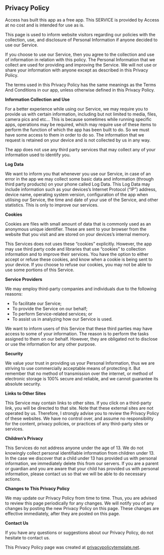 <html>
<body>
<h2>Privacy Policy</h2>
<p>Access has built this app as a free app. This SERVICE is provided by Access at no cost and is intended
    for use as is.</p>
<p>This page is used to inform website visitors regarding our policies with the collection, use, and
    disclosure of Personal Information if anyone decided to use our Service.</p>
<p>If you choose to use our Service, then you agree to the collection and use of information in
    relation with this policy. The Personal Information that we collect are used for providing and
    improving the Service. We will not use or share your information with anyone except as described
    in this Privacy Policy.</p>
<p>The terms used in this Privacy Policy has the same meanings as the Terms And Conditions in our app, unless otherwise defined in this Privacy Policy.</p>
  
<p><strong>Information Collection and Use</strong></p>
<p>For a better experience while using our Service, we may require you to provide us with certain information, including but not limited to media, files, camera pics and etc... This is because sometimes while running specific apps, operations may be required, which may require use of these items to perform the function of which the app has been built to do. So we must have some access to them in order to do so.
	The information that we request is retained on your device and is not collected by us in any way.</p>
<p>The app does not use any third party services that may collect any of your information used to identify you.

<p><strong>Log Data</strong></p>
<p>We want to inform you that whenever you use our Service, in case of an error in the app we may collect some 
    basic data and information (through third party products) on your phone called Log Data. This Log Data
    may include information such as your devices’s Internet Protocol (“IP”) address, device name,
    operating system version, configuration of the app when utilising our Service, the time and date
    of your use of the Service, and other statistics. This is only to improve our services.</p>
          
<p><strong>Cookies</strong></p>
<p>Cookies are files with small amount of data that is commonly used as an anonymous unique identifier.
    These are sent to your browser from the website that you visit and are stored on your devices’s
    internal memory.</p>
<p>This Services does not uses these “cookies” explicitly. However, the app may use third party code
    and libraries that use “cookies” to collection information and to improve their services. You
    have the option to either accept or refuse these cookies, and know when a cookie is being sent
    to your device. If you choose to refuse our cookies, you may not be able to use some portions of
    this Service.</p>

<p><strong>Service Providers</strong></p> <!-- This part need seem like it's not needed, but if you use any Google services, or any other third party libraries, chances are, you need this. -->
<p>We may employ third-party companies and individuals due to the following reasons:</p>
<ul>
    <li>To facilitate our Service;</li>
    <li>To provide the Service on our behalf;</li>
    <li>To perform Service-related services; or</li>
    <li>To assist us in analyzing how our Service is used.</li>
</ul>
<p>We want to inform users of this Service that these third parties may have access to some of your information. The reason is to perform the tasks assigned to them on our behalf. However, they
    are obligated not to disclose or use the information for any other purpose.</p>

<p><strong>Security</strong></p>
<p>We value your trust in providing us your Personal Information, thus we are striving to use
    commercially acceptable means of protecting it. But remember that no method of transmission over
    the internet, or method of electronic storage is 100% secure and reliable, and we cannot
    guarantee its absolute security.</p>

<p><strong>Links to Other Sites</strong></p>
<p>This Service may contain links to other sites. If you click on a third-party link, you will be
    directed to that site. Note that these external sites are not operated by us. Therefore, I
    strongly advise you to review the Privacy Policy of these websites. We have no control over, and
    assume no responsibility for the content, privacy policies, or practices of any third-party
    sites or services.</p>

<p><strong>Children’s Privacy</strong></p>
<p>This Services do not address anyone under the age of 13. We do not knowingly collect personal
    identifiable information from children under 13. In the case we discover that a child under 13
    has provided us with personal information, we immediately delete this from our servers. If you
    are a parent or guardian and you are aware that your child has provided us with personal
    information, please contact us so that we will be able to do necessary actions.</p>

<p><strong>Changes to This Privacy Policy</strong></p>
<p>We may update our Privacy Policy from time to time. Thus, you are advised to review this page
    periodically for any changes. We will notify you of any changes by posting the new Privacy Policy
    on this page. These changes are effective immediately, after they are posted on this page.</p>

<p><strong>Contact Us</strong></p>
<p>If you have any questions or suggestions about our Privacy Policy, do not hesitate to contact
    us.</p>
<p>This Privacy Policy page was created at <a href="https://privacypolicytemplate.net"
                                              target="_blank">privacypolicytemplate.net</a>.</p>
					      



<!--
  Movies Anytime 
   **https://web.fmovies.to/##
   


  End Movies
 -->




 

<!-- Place tv app index here  

        
	112233
	#ABC#
        $http://185.246.209.220:80/freeform_hd/playlist.m3u8$
	
	#MSNBC#
        $http://185.246.209.220:80/msnbc_hd/playlist.m3u8$
       
	#CBSN#
        $http://cbsnewshd-lh.akamaihd.net/i/CBSNHD_7@199302/master.m3u8$
	
	#HBO2#
	$http://161.0.157.6/PLTV/88888888/224/3221227026/03.m3u8$
	
	#Cartoon Network#
	$http://161.0.157.9/PLTV/88888888/224/3221226843/index.m3u8$
	
	#QVC#
	$http://qvclvp2.mmdlive.lldns.net/qvclvp2/9aa645c89c5447a8937537011e8f8d0d/manifest.m3u8$
	
	#MeTV#
	$http://161.0.157.9/PLTV/88888888/224/3221226727/index.m3u8$
	
	#NASA TV#
	$http://iphone-streaming.ustream.tv/uhls/6540154/streams/live/iphone/playlist.m3u8$
	
	#Classic Tv#
	$http://stmv2.euroti.com.br:1935/classique/classique/live.m3u8$
	
	#Kids Tv#
	$http://stitcher.pluto.tv/stitch/hls/channel/51c75f7bb6f26ba1cd00002f/master.m3u8?deviceType=%2C%2C&deviceMake=&deviceModel=&sid=c8b023af-ff3b-4fb6-87f0-4af929510c3d&deviceId=29556502-e2a5-45de-8deb-3b3dfa36b936_e62c9abb601b4ed5&deviceVersion=7.1.1_25&appVersion=3.5.1&deviceDNT=0&userId=&advertisingId=6e7a218c-1bf7-46bf-b486-0902a3cd5a1c&deviceLat=&deviceLon=-&app_name=&appName=&appStoreUrl=&profileLimit=high$
	
         #OWN#
	$http://185.246.209.220:80/own_hd/playlist.m3u8$
	
	#MTV#
	$http://unilivemtveu-lh.akamaihd.net/i/mtvno_1@346424/master.m3u8$
	
	#Country Network#
	$http://dcunilive2-lh.akamaihd.net/i/dclive_1@390829/master.m3u8$
	
	#DW Information Channel#
	$http://dwstream4-lh.akamaihd.net/i/dwstream4_live@131329/master.m3u8?play-only=primary$
	
	#Bloomberg#
	$https://liveproduseast.global.ssl.fastly.net/btv/desktop/us_live.m3u8$
	
	#Sony Movie Network#
	$http://yipcontent-lh.akamaihd.net/i/sonymoviechannel_1@569927/index_1080_av-p.m3u8?sd=10&rebase=on$
	
	#ESPN2#
	$http://161.0.157.8/PLTV/88888888/224/3221226881/index.m3u8$
	
	#Horror Tv#
	$http://170.178.189.66:1935/live/Stream1/playlist.m3u8$
	
	#HLN Network#
        $http://185.246.209.220:80/hln_hd/playlist.m3u8$
	
	#WWE Network#
        $http://185.246.209.218:80/live/philbrousseau@hotmail.com/c6u4UIw55z/26380.m3u8$
	
	#ESPN#
	$http://espn.tmedia.me/cache/espn1.m3u8$
	
	#Investigation Discovery#
        $http://185.246.209.220:80/id_hd/playlist.m3u8$
	
	#BET#
        $http://185.246.209.220:80/bet_hd/playlist.m3u8$
	
	#Travel Channel#
	$http://185.246.209.220:80/travelchannel_hd/playlist.m3u8$
	
	#TLC#
        $http://185.246.209.220:80/tlc_hd/playlist.m3u8$
	
	#Animal Planet#
        $http://185.246.209.220:80/animalplanet_hd/playlist.m3u8$
	
	#TNT Network#
	$http://185.246.209.220:80/tnt_hd/playlist.m3u8$
	
	#Adulswim#
	$http://adultswimhls-i.akamaihd.net/hls/live/238460/adultswim/main/1/master.m3u8$
	
	#God Tv#
        $http://161.0.157.9/PLTV/88888888/224/3221226847/index3u8$
	
	#Bravo#
	$http://161.0.157.7/PLTV/88888888/224/3221226804/03.m3u8$
	
	#WGN#
	$http://wgntribune-lh.akamaihd.net/i/WGNPrimary_1@304622/index_750_av-b.m3u8$
	
	#Beach Tv#
	$http://media4.tripsmarter.com:1935/LiveTV/DTVHD/playlist.m3u8$
	
	#Weather Channel#
	$http://weather-lh.akamaihd.net/i/twc_1@92006/master.m3u8$
	
	#Toonami#
	$http://amd.cdn.turner.com/adultswim/big/streams/playlists/toonami.m3u8?attributes=off$
	
	#Daystar#
	$http://bcliveuniv-lh.akamaihd.net/i/iptv1_1@194050/master.m3u8$
	
	#Hit Tv (English)#
	$http://kissfm-cires21-video.secure.footprint.net/hittv/bitrate_3.m3u8$
	
	#Fox News#
	$http://185.246.209.220:80/foxnews_hd/playlist.m3u8$
	
	#Fox Network#
	$http://185.246.209.220:80/fox_hd/playlist.m3u8$
	
	#Country Music Channel (CMC)#
	$http://dcunilive2-lh.akamaihd.net/i/dclive_1@390829/master.m3u8$
	
	#Atlanta Channel#
	$http://media4.tripsmarter.com:1935/LiveTV/ACVBHD/chucklist.m3u8$
	
	#Beach Tv (Pawleys Island)#
	$http://media4.tripsmarter.com:1935/LiveTV/MTVHD/playlist.m3u8$
	
	#Beach Tv (Panama City)#
	$http://media4.tripsmarter.com:1935/LiveTV/BTVHD/chucklist.m3u8$
	
	#Beach Tv (30A)#
	$http://media4.tripsmarter.com:1935/LiveTV/DTVHD/playlist.m3u8$
	
	#Daytona Beach#
	$http://oflash.dfw.swagit.com/live/daytonabeachfl/smil:std-4x3-1-a/chucklist.m3u8$
	
	#Bowie Tv#
	$http://granicusliveus3-a.akamaihd.net/cityofbowie/G0466_001/playlist.m3u8$
	
	#Buffalo Tv#
	$http://na-all15.secdn.net/pegstream3-live/play/c3e1e4c4-7f11-4a54-8b8f-c590a95b4ade/playlist.m3u8$
	
	#Kool Tv#
	$http://173.199.158.79:1935/roku/myStream/playlist.m3u8$
	
	#TV Land#
        $http://185.246.209.220:80/tvland_hd/playlist.m3u8$

	#Black Cinema#
	$http://stitcher.pluto.tv/stitch/hls/channel/561c5b0dada51f8004c4d855/master.m3u8?deviceType=web&deviceMake=Chrome&deviceModel=Chrome&sid=6e360db0-724b-11e8-be77-bf4d1417b012&deviceId=889540f0-712d-11e8-b9ec-8ba319deeadf&deviceVersion=37.0.2049.0&appVersion=2.0.0&deviceDNT=0&userId=&advertisingId=&deviceLat=38.5783&deviceLon=-90.6666&app_name=&appName=&appStoreUrl=&serverSideAds=true$
	
	
	
	
Spanish Channels

#Real Madrid TV#
$http://rmtvlive-lh.akamaihd.net/i/rmtv_1@154306/index_1000_av-b.m3u8?sd=10&rebase=on$

#Wow Tv (Peliculas Nuevas)#
$http://cdn.elsalvadordigital.com:1935/wowtv/wowtv/playlist.m3u8$


Radio Channels

#Adult Alternative#
$http://edge.music-choice-ac-chaina1.top.comcast.net/AudioChannels/Ch-022/chunklist.m3u8$										
				

					#Alternative R&B#
$http://edge.music-choice-ac-chaina1.top.comcast.net/AudioChannels/Ch-163/chunklist.m3u8$
					
#Alternative#
$http://edge.music-choice-ac-chaina1.top.comcast.net/AudioChannels/Ch-014/chunklist.m3u8$
					
#Brits + Hits#
$http://edge.music-choice-ac-chaina1.top.comcast.net/AudioChannels/Ch-154/chunklist.m3u8$
					
#Dance/EDM#
$http://edge.music-choice-ac-chaina1.top.comcast.net/AudioChannels/Ch-013/chunklist.m3u8$
					
#Hip-Hop and R&B#
$http://edge.music-choice-ac-chaina1.top.comcast.net/AudioChannels/Ch-005/chunklist.m3u8$

					
#Hit List#
$http://edge.music-choice-ac-chaina1.top.comcast.net/AudioChannels/Ch-002/chunklist.m3u8$
				
#Indie#
$http://edge.music-choice-ac-chaina1.top.comcast.net/AudioChannels/Ch-117/chunklist.m3u8$
					
#Love Songs#
$http://edge.music-choice-ac-chaina1.top.comcast.net/AudioChannels/Ch-049/chunklist.m3u8$
					
#Metal#
$http://edge.music-choice-ac-chaina1.top.comcast.net/AudioChannels/Ch-015/chunklist.m3u8$
					
#Music Choice Max#
$http://edge.music-choice-ac-chaina1.top.comcast.net/AudioChannels/Ch-050/chunklist.m3u8$
					
#Pop & Country#
$http://edge.music-choice-ac-chaina1.top.comcast.net/AudioChannels/Ch-047/chunklist.m3u8$
					
#Pop Hits#
$http://edge.music-choice-ac-chaina1.top.comcast.net/AudioChannels/Ch-029/chunklist.m3u8$
					
#R&B Soul#
$http://edge.music-choice-ac-chaina1.top.comcast.net/AudioChannels/Ch-010/chunklist.m3u8$
					
#Rap#
$http://edge.music-choice-ac-chaina1.top.comcast.net/AudioChannels/Ch-011/chunklist.m3u8$
					
#Rap 2K#
$http://edge.music-choice-ac-chaina1.top.comcast.net/AudioChannels/Ch-165/chunklist.m3u8$
					
#Reggae#
$http://edge.music-choice-ac-chaina1.top.comcast.net/AudioChannels/Ch-024/chunklist.m3u8$
					
#Rock#
$http://edge.music-choice-ac-chaina1.top.comcast.net/AudioChannels/Ch-044/chunklist.m3u8$
					
#Soft Rock#
$http://edge.music-choice-ac-chaina1.top.comcast.net/AudioChannels/Ch-001/chunklist.m3u8$
					
#Teen Beats#
$http://edge.music-choice-ac-chaina1.top.comcast.net/AudioChannels/Ch-051/chunklist.m3u8$
					
#Today's Country#
$http://edge.music-choice-ac-chaina1.top.comcast.net/AudioChannels/Ch-003/chunklist.m3u8$
					
#Underground Hip-Hop#
$http://edge.music-choice-ac-chaina1.top.comcast.net/AudioChannels/Ch-149/chunklist.m3u8$
					
#70s#
$http://edge.music-choice-ac-chaina1.top.comcast.net/AudioChannels/Ch-036/chunklist.m3u8$
					
#80s#
$http://edge.music-choice-ac-chaina1.top.comcast.net/AudioChannels/Ch-038/chunklist.m3u8$
					
#90s#
$http://edge.music-choice-ac-chaina1.top.comcast.net/AudioChannels/Ch-039/chunklist.m3u8$
					
#Classic Alternative#
$http://edge.music-choice-ac-chaina1.top.comcast.net/AudioChannels/Ch-146/chunklist.m3u8$

					
#Classic Country#
$http://edge.music-choice-ac-chaina1.top.comcast.net/AudioChannels/Ch-027/chunklist.m3u8$
					
#Classic Dance#
$http://edge.music-choice-ac-chaina1.top.comcast.net/AudioChannels/Ch-162/chunklist.m3u8$
					
#Classic Metal#
$http://edge.music-choice-ac-chaina1.top.comcast.net/AudioChannels/Ch-153/chunklist.m3u8$
					
#Classic Rock#
$http://edge.music-choice-ac-chaina1.top.comcast.net/AudioChannels/Ch-006/chunklist.m3u8$
					
#Country Hits#
$http://edge.music-choice-ac-chaina1.top.comcast.net/AudioChannels/Ch-040/chunklist.m3u8$
					
#Emo X Screamo#
$http://edge.music-choice-ac-chaina1.top.comcast.net/AudioChannels/Ch-164/chunklist.m3u8$
					
#Funk#
$http://edge.music-choice-ac-chaina1.top.comcast.net/AudioChannels/Ch-161/chunklist.m3u8$
					
#Hip-Hop Classics#
$http://edge.music-choice-ac-chaina1.top.comcast.net/AudioChannels/Ch-019/chunklist.m3u8$
					
#New Wave#
$http://edge.music-choice-ac-chaina1.top.comcast.net/AudioChannels/Ch-166/chunklist.m3u8$
					
#Punk#
$http://edge.music-choice-ac-chaina1.top.comcast.net/AudioChannels/Ch-152/chunklist.m3u8$
					
#R&B Classics#
$http://edge.music-choice-ac-chaina1.top.comcast.net/AudioChannels/Ch-043/chunklist.m3u8$
					
#Rock Hits#
$http://edge.music-choice-ac-chaina1.top.comcast.net/AudioChannels/Ch-035/chunklist.m3u8$
					
#Solid Gold Oldies#
$http://edge.music-choice-ac-chaina1.top.comcast.net/AudioChannels/Ch-004/chunklist.m3u8$
					
#Throwback Jamz#
$http://edge.music-choice-ac-chaina1.top.comcast.net/AudioChannels/Ch-042/chunklist.m3u8$
					
#Y2K#
$http://edge.music-choice-ac-chaina1.top.comcast.net/AudioChannels/Ch-048/chunklist.m3u8$

					
#Latin Jazz#
$http://edge.music-choice-ac-chaina1.top.comcast.net/AudioChannels/Ch-157/chunklist.m3u8$
				
#Mexicana#
$http://edge.music-choice-ac-chaina1.top.comcast.net/AudioChannels/Ch-026/chunklist.m3u8$
					
#Musica Urbana#
$http://edge.music-choice-ac-chaina1.top.comcast.net/AudioChannels/Ch-034/chunklist.m3u8$
					
#Pop Latino#
$http://edge.music-choice-ac-chaina1.top.comcast.net/AudioChannels/Ch-041/chunklist.m3u8$
				
#Rock Latino#
$http://edge.music-choice-ac-chaina1.top.comcast.net/AudioChannels/Ch-155/chunklist.m3u8$

					
#Romances#
$http://edge.music-choice-ac-chaina1.top.comcast.net/AudioChannels/Ch-031/chunklist.m3u8$
					
#Teen Ritmos#
$http://edge.music-choice-ac-chaina1.top.comcast.net/AudioChannels/Ch-159/chunklist.m3u8$

					
#Tropicales#
$http://edge.music-choice-ac-chaina1.top.comcast.net/AudioChannels/Ch-025/chunklist.m3u8$
					
#All Xmas#
$http://edge.music-choice-ac-chaina1.top.comcast.net/AudioChannels/Ch-158/chunklist.m3u8$
					
#Americana#
$http://edge.music-choice-ac-chaina1.top.comcast.net/AudioChannels/Ch-147/chunklist.m3u8$

					
#Bluegrass#
$http://edge.music-choice-ac-chaina1.top.comcast.net/AudioChannels/Ch-148/chunklist.m3u8$
					
#Blues#
$http://edge.music-choice-ac-chaina1.top.comcast.net/AudioChannels/Ch-046/chunklist.m3u8$
					
#Classical Masterpieces#
$http://edge.music-choice-ac-chaina1.top.comcast.net/AudioChannels/Ch-017/chunklist.m3u8$

					
#Contemporary Christian#
$http://edge.music-choice-ac-chaina1.top.comcast.net/AudioChannels/Ch-016/chunklist.m3u8$
					
#Easy Listening#
$http://edge.music-choice-ac-chaina1.top.comcast.net/AudioChannels/Ch-009/chunklist.m3u8$
					
#Folk#
$http://edge.music-choice-ac-chaina1.top.comcast.net/AudioChannels/Ch-156/chunklist.m3u8$

					
#Gospel#
$http://edge.music-choice-ac-chaina1.top.comcast.net/AudioChannels/Ch-023/chunklist.m3u8$
					
#Jazz#
$http://edge.music-choice-ac-chaina1.top.comcast.net/AudioChannels/Ch-012/chunklist.m3u8$
					
#Light Classical#
$http://edge.music-choice-ac-chaina1.top.comcast.net/AudioChannels/Ch-008/chunklist.m3u8$
					
#Lounge#
$http://edge.music-choice-ac-chaina1.top.comcast.net/AudioChannels/Ch-150/chunklist.m3u8$

					
#Opera#
$http://edge.music-choice-ac-chaina1.top.comcast.net/AudioChannels/Ch-167/chunklist.m3u8$

					
#Party Favorites#
$http://edge.music-choice-ac-chaina1.top.comcast.net/AudioChannels/Ch-033/chunklist.m3u8$
				
#Singers & Swing#
$http://edge.music-choice-ac-chaina1.top.comcast.net/AudioChannels/Ch-018/chunklist.m3u8$
					
#Smooth Jazz#
$http://edge.music-choice-ac-chaina1.top.comcast.net/AudioChannels/Ch-007/chunklist.m3u8$

					
#Sounds of The Seasons#
$http://edge.music-choice-ac-chaina1.top.comcast.net/AudioChannels/Ch-032/chunklist.m3u8.m3u8$	
			
#Soundscapes#
$http://edge.music-choice-ac-chaina1.top.comcast.net/AudioChannels/Ch-045/chunklist.m3u8$
				
#Stage & Screen#
$http://edge.music-choice-ac-chaina1.top.comcast.net/AudioChannels/Ch-028/chunklist.m3u8$

					
#Kids Movie Soundtracks#
$http://edge.music-choice-ac-chaina1.top.comcast.net/AudioChannels/Ch-160/chunklist.m3u8$
					
#Kidz Only#
$http://edge.music-choice-ac-chaina1.top.comcast.net/AudioChannels/Ch-021/chunklist.m3u8$
					
#Toddler Tunes#
$http://edge.music-choice-ac-chaina1.top.comcast.net/AudioChannels/Ch-020/chunklist.m3u8$
					
#Brazilian Pop#
$http://edge.music-choice-ac-chaina1.top.comcast.net/AudioChannels/Ch-135/chunklist.m3u8$
					
#Philipino#
$http://edge.music-choice-ac-chaina1.top.comcast.net/AudioChannels/Ch-136/chunklist.m3u8$					

#K-Pop#
$http://edge.music-choice-ac-chaina1.top.comcast.net/AudioChannels/Ch-134/chunklist.m3u8$

#80s Rock#
$http://edge.music-choice-ac-chaina1.top.comcast.net/AudioChannels/Ch-151/chunklist.m3u8$

End Radio


start of ch 127 - 200 for usa button menu 

#Trinity Tv#
$http://161.0.157.38/PLTV/88888888/224/3221226638/index.m3u8$

#Dream Tv#
$http://live.netd.com.tr/S1/HLS_LIVE/dreamtv/1000/prog_index.m3u8$

#Hallmark Movies & Mysteries#
$http://espa.land02.live:8080/live/inikodijevic/y3cjPiGee4/77089.m3u8$

#Disney Channel HD#
$http://185.246.209.220:80/disneychannel_hd/playlist.m3u8$

#Disney Jr#
$http://185.246.209.220:80/disneyjr_hd/playlist.m3u8$

#Discovery Channel#
$http://185.246.209.220:80/discoverychannel_hd/playlist.m3u8$
	
#USA Network#
$http://185.246.209.220:80/usanetwork_hd/playlist.m3u8$

#History Channel#
$http://185.246.209.220:80/historychannel_hd/playlist.m3u8$
	
#Food Network#
$http://185.246.209.220:80/foodnetwork_hd/playlist.m3u8$

#NBC#
$http://161.0.157.51/PLTV/88888888/224/3221227040/01.m3u8$ 10 

#Fashion Tv#
$http://lb.streaming.sk/fashiontv/stream/playlist.m3u8$

#HBO#
$http://161.0.157.5/PLTV/88888888/224/3221226127/index.m3u8$

#Cinemax Prime#
$http://161.0.157.5/PLTV/88888888/224/3221226834/index.m3u8$

#My TV#
$http://161.0.157.5/PLTV/88888888/224/3221226727/index.m3u8$

#Fox Cinema#
$http://161.0.157.5/PLTV/88888888/224/3221226793/index.m3u8$


#Hype TV#
$http://161.0.157.5/PLTV/88888888/224/3221226726/index.m3u8$

#BoomBox#
$http://161.0.157.5/PLTV/88888888/224/3221226332/index.m3u8$

#Court#
$http://161.0.157.5/PLTV/88888888/224/3221226845/index.m3u8$

#Live Love#
$http://161.0.157.5/PLTV/88888888/224/3221226847/index.m3u8$   


20


#CNN#
$http://185.246.209.220:80/cnn_hd/playlist.m3u8$

#Mercy & Truth Tv#
$http://161.0.157.9/PLTV/88888888/224/3221226847/index.m3u8$

#Catch#
$http://161.0.157.9/PLTV/88888888/224/3221226865/index.m3u8$

#Catch 2#
$http://161.0.157.9/PLTV/88888888/224/3221226874/index.m3u8$


#CNBC World#
$http://161.0.157.9/PLTV/88888888/224/3221227005/index.m3u8$

#Premier Fox#
$http://161.0.157.9/PLTV/88888888/224/3221227013/index.m3u8$

#NBC#
$http://161.0.157.9/PLTV/88888888/224/3221227040/index.m3u8$

#CBS 48#
$http://161.0.157.9/PLTV/88888888/224/3221227041/index.m3u8$

#Disney Channel#
$http://161.0.157.6/PLTV/88888888/224/3221226299/index.m3u8$

#Fox Movies#
$http://161.0.157.6/PLTV/88888888/224/3221226321/index.m3u8?fluxustv.m3u8$

#Comedy Channel#
$http://185.246.209.220:80/comedycentral_hd/playlist.m3u8$

#The Gift & Prive#
$http://z5ams.akamaized.net/andprivehd/tracks-v1a1/index.m3u8$

#Sony Movie Channel#
$http://yipcontent-lh.akamaihd.net/i/sonymoviechannel_1@569927/index_1080_av-p.m3u8?sd=10&rebase=on$

#Hollywood Movies 11 Action#
$http://aldirect.hls.huya.com/huyalive/30765679-2504742278-10757786168918540288-3049003128-10057-A-0-1_1200.m3u8$

#Hollywood Movies 8 Horror#
$http://js.hls.huya.com/huyalive/30765679-2478268764-10644083292078342144-2847699106-10057-A-0-1_1200.m3u8$

#Hollywood 7 Adventure#
$http://aldirect.hls.huya.com/huyalive/28466698-2689659358-11551998979990355968-2789274580-10057-A-0-1_1200.m3u8$

#Hollywood Movies 5 #
$http://ws4.streamhls.huya.com/huyalive/29106097-2689279104-11550365801496182784-2777026902-10057-A-0-1_1200/playlist.m3u8$

#Hollywood Movies 4 Action#
$http://ws4.streamhls.huya.com/huyalive/29106097-2689448236-11551092217904889856-2789274572-10057-A-0-1_1200/playlist.m3u8?thebestfreeenglishchannels.m3u8$

#&Flix#
$http://z5ams.akamaized.net/andflixhd/tracks-v1a1/index.m3u8$

#AMC Network#
$http://adultswimhls-i.akamaihd.net/hls/live/238460/adultswim/main/1/master_Layer5.m3u8$

#Aqua Teens#
$https://adultswim-vodlive.cdn.turner.com/live/aqua-teen/stream.m3u8$

#Black Jesus (Comedy)#
$http://adultswim-vodlive.cdn.turner.com/live/black-jesus/stream.m3u8$

#Metalocalypse (Anime)#
$http://adultswim-vodlive.cdn.turner.com/live/metalocalypse/stream.m3u8$

#Adventure Tv#
$http://stitcher.pluto.tv/stitch/hls/channel/5938876b78d8d9c074c3c657/master.m3u8?deviceType=&deviceMake=&deviceModel=&sid=2&deviceId=&deviceVersion=&appVersion=&deviceDNT=&userId=&advertisingId=&deviceLat=&deviceLon=-&app_name=&appName=&appStoreUrl=&profileLimit=high$

#Action Tv#
$http://stitcher.pluto.tv/stitch/hls/channel/561d7d484dc7c8770484914a/master.m3u8?deviceType=&deviceMake=&deviceModel=&sid=2&deviceId=&deviceVersion=&appVersion=&deviceDNT=&userId=&advertisingId=&deviceLat=&deviceLon=-&app_name=&appName=&appStoreUrl=&profileLimit=high$

#AKC Tv (Pet Shows)#
$https://video.blivenyc.com/broadcast/prod/2061/22/file-3192k.m3u8$

#Lifetime Tv#
$http://185.246.209.220:80/lifetime_hd/playlist.m3u8$

#Zee World#
$http://161.0.157.6/PLTV/88888888/224/3221226542/index.m3u8$

#Fox#
$http://161.0.157.9/PLTV/88888888/224/3221227013/index.m3u8$

#Fishing Channel#
$http://161.0.157.9/PLTV/88888888/224/3221226811/index.m3u8$

#Turner Classic Movies#
$http://185.246.209.220:80/tcm_hd/playlist.m3u8$

#A&E#
$http://185.246.209.218:80/live/philbrousseau@hotmail.com/c6u4UIw55z/26619.m3u8$

#AMC#
$http://185.246.209.220:80/amc_hd/playlist.m3u8$

#CW Network#
$http://185.246.209.220:80/cw_hd/playlist.m3u8$

#Discovery Science#
$http://185.246.209.220:80/id_hd/playlist.m3u8$

#FX#
$http://185.246.209.220:80/fx_hd/playlist.m3u8$

#Hallmark Channel#
$http://espa.land02.live:8080/live/inikodijevic/y3cjPiGee4/77089.m3u8$

#ESPN#
$http://espa.land02.live:8080/live/inikodijevic/y3cjPiGee4/74879.m3u8$

#USA Network#
$http://185.246.209.220:80/usanetwork_hd/playlist.m3u8$

#A&E Channel#
$http://185.246.209.218:80/live/philbrousseau@hotmail.com/c6u4UIw55z/26619.m3u8$

#Bravo#
$http://185.246.209.220:80/bravo_hd/playlist.m3u8$

#Cartoon Network#
$http://185.246.209.220:80/cartoonnetwork_hd/playlist.m3u8$

#PBS#
$http://185.246.209.218:80/live/philbrousseau@hotmail.com/c6u4UIw55z/27909.m3u8$

#HGTV#
$http://185.246.209.220:80/hgtv_hd/playlist.m3u8$

#BBC America#
$http://185.246.209.220:80/bbcamerica_hd/playlist.m3u8$

#Nat Geo HD#
$http://185.246.209.220:80/natgeo_hd/playlist.m3u8$

#Nickelodeon HD#
$http://185.246.209.218:80/live/philbrousseau@hotmail.com/c6u4UIw55z/27912.m3u8$

#Discovery Investigation#
$http://185.246.209.220:80/id_hd/playlist.m3u8$

#Showtime HD#
$http://185.246.209.218:80/live/philbrousseau@hotmail.com/c6u4UIw55z/27883.m3u8$

#TSN 1#
$http://185.246.209.218:80/live/philbrousseau@hotmail.com/c6u4UIw55z/26361.m3u8$

#Starz HD#
$http://185.246.209.218:80/live/philbrousseau@hotmail.com/c6u4UIw55z/27906.m3u8$

#Starz Western HD#
$http://185.246.209.218:80/live/philbrousseau@hotmail.com/c6u4UIw55z/27906.m3u8$

#SYFY HD#
$http://185.246.209.220:80/syfy_hd/playlist.m3u8$

#TBS#
$http://185.246.209.220:80/tbs_hd/playlist.m3u8
$

#TNT#
$http://185.246.209.220:80/tnt_hd/playlist.m3u8$

#Tru Tv#
$http://185.246.209.220:80/trutv_hd/playlist.m3u8$




start of ch 201 - 300 for spanish button menu 

#Esperanza (Spn)#
$http://k3.usastreams.com:1935/etvSD/etvSD/live.m3u8$

#BH TV#
$http://cdn2.ujjina.com:1935/iptvbhtv/livebhtvtv/playlist.m3u8$

#Telecibao#
$https://59f1cbe63db89.streamlock.net:1443/cibaotv/_definst_/cibaotv/chunklist_w1438119171.m3u8$

#WMS#
$http://cm.hostlagarto.com:8081/wmserviceHD/wmservicehd.myStream/chunks.m3u8$

#ATV#
$http://dqsz3cincv704.cloudfront.net/pe/smil:canal_atv.smil/chunklist_b1056768.m3u8$

#Hoy Jugamos#
$http://rmtvlive-lh.akamaihd.net/i/rmtv_1@154306/index_1000_av-p.m3u8?sd=10&rebase=on?iptvgratis?chile.m3u8$

#Universal TV#
$http://161.0.157.5/PLTV/88888888/224/3221226828/index.m3u8$

#Fox Movies#
$http://161.0.157.5/PLTV/88888888/224/3221226321/index.m3u8$

#Spanish MTV#
$http://161.0.157.5/PLTV/88888888/224/3221226828/index.m3u8$

#title place holder#
$url place holder$

#title place holder#
$url place holder$  10 

#title place holder#
$url place holder$

#title place holder#
$url place holder$

#title place holder#
$url place holder$

#title place holder#
$url place holder$

#title place holder#
$url place holder$

#title place holder#
$url place holder$

#title place holder#
$url place holder$

#title place holder#
$url place holder$

#title place holder#
$url place holder$

#title place holder#
$url place holder$   20 

#title place holder#
$url place holder$

#title place holder#
$url place holder$

#title place holder#
$url place holder$

#title place holder#
$url place holder$

#title place holder#
$url place holder$

#title place holder#
$url place holder$

#title place holder#
$url place holder$

#title place holder#
$url place holder$

#title place holder#
$url place holder$

#title place holder#
$url place holder$     30 

#title place holder#
$url place holder$

#title place holder#
$url place holder$

#title place holder#
$url place holder$

#title place holder#
$url place holder$

#title place holder#
$url place holder$

#title place holder#
$url place holder$

#title place holder#
$url place holder$

#title place holder#
$url place holder$

#title place holder#
$url place holder$

#title place holder#
$url place holder$     40 

#title place holder#
$url place holder$

#title place holder#
$url place holder$

#title place holder#
$url place holder$

#title place holder#
$url place holder$

#title place holder#
$url place holder$

#title place holder#
$url place holder$

#title place holder#
$url place holder$

#title place holder#
$url place holder$      

#title place holder#
$url place holder$

#title place holder#
$url place holder$      50 

#title place holder#
$url place holder$

#title place holder#
$url place holder$

#title place holder#
$url place holder$

#title place holder#
$url place holder$

#title place holder#
$url place holder$

#title place holder#
$url place holder$

#title place holder#
$url place holder$

#title place holder#
$url place holder$

#title place holder#
$url place holder$

#title place holder#
$url place holder$       60 

#title place holder#
$url place holder$

#title place holder#
$url place holder$

#title place holder#
$url place holder$

#title place holder#
$url place holder$

#title place holder#
$url place holder$

#title place holder#
$url place holder$

#title place holder#
$url place holder$

#title place holder#
$url place holder$

#title place holder#
$url place holder$

#title place holder#
$url place holder$      70 

#title place holder#
$url place holder$

#title place holder#
$url place holder$

#title place holder#
$url place holder$

#title place holder#
$url place holder$

#title place holder#
$url place holder$

#title place holder#
$url place holder$

#title place holder#
$url place holder$

#title place holder#
$url place holder$

#title place holder#
$url place holder$

#title place holder#
$url place holder$    80 

#title place holder#
$url place holder$

#title place holder#
$url place holder$

#title place holder#
$url place holder$

#title place holder#
$url place holder$

#title place holder#
$url place holder$

#title place holder#
$url place holder$

#title place holder#
$url place holder$

#title place holder#
$url place holder$

#title place holder#
$url place holder$

#title place holder#
$url place holder$       90 

#title place holder#
$url place holder$

#title place holder#
$url place holder$

#title place holder#
$url place holder$
	
#title place holder#
$url place holder$

#title place holder#
$url place holder$

#title place holder#
$url place holder$

#title place holder#
$url place holder$

#title place holder#
$url place holder$

#title place holder#
$url place holder$

#title place holder#
$url place holder$        100 



start of ch 301 - 400 for world cam button menu 

#Aruba#
$http://video3.earthcam.com/fecnetwork/4644.flv/hasbahca.m3u8$

#France - Eiffel Tower#
$http://video3.earthcam.com/fecnetwork/eiffelcamHD.flv/playlist.m3u8$

#Hawaii#
$https://video3.earthcam.com/fecnetwork/5204.flv/chunklist_w281297372.m3u8$

#Brazil - Copacabana#
$http://video3.earthcam.com/fecnetwork/6593.flv/playlist.m3u8$

#Fort Lauderdale Florida#
$https://videos3.earthcam.com/fecnetwork/windjammerHD2.flv/chunklist_w184562487.m3u8$

#Miami Beach#
$https://videos3.earthcam.com/fecnetwork/3273.flv/chunklist_w1637825176.m3u8$

#New York - Manhattan#
$http://video3.earthcam.com/fecnetwork/libertyHD1.flv/playlist.m3u8$

#New York Times Square#
$https://videos3.earthcam.com/fecnetwork/9974.flv/chunklist_w1347821654.m3u8$

#Times Square - Crossroads#
$https://videos3.earthcam.com/fecnetwork/4717.flv/chunklist_w1612558055.m3u8$

#Times Square Skyline#
$http://video3.earthcam.com:1935/fecnetwork/hdtimes10.flv/chunklist_w912634094.m3u8$   10 

#Times Square Skyline2#
$http://video3.earthcam.com:1935/fecnetwork/4017timessquare.flv/chunklist_w1105786569.m3u8$

#Times Square Side Angle#
$http://video3.earthcam.com:1935/fecnetwork/hdtimes11.flv/chunklist_w1954852334.m3u8$

#New York Sky Cam#
$http://video3.earthcam.com:1935/fecnetwork/7384.flv/playlist.m3u8$

#New York Bay#
$http://video3.earthcam.com:1935/fecnetwork/libertyHD1.flv/chunklist_w1415882554.m3u8$

#New York Skyline#
$http://video3.earthcam.com:1935/fecnetwork/4544.flv/playlist.m3u8$

#New York Statue of Liberty#
$http://video3.earthcam.com:1935/fecnetwork/statueoflibertyHD.flv/chunklist_w1101621526.m3u8$

#New York Bridges#
$http://video3.earthcam.com:1935/fecnetwork/3983.flv/playlist.m3u8$

#New York Street#
$http://video3.earthcam.com:1935/fecnetwork/4717.flv/playlist.m3u8$

#New York Road#
$http://video3.earthcam.com:1935/fecnetwork/6427.flv/playlist.m3u8$

#Seaside Heights New Jersey#
$https://videos3.earthcam.com/fecnetwork/6975.flv/chunklist_w294581420.m3u8$  20 

#NO Bourbon Str#
$http://videos3.earthcam.com/fecnetwork/4282.flv/playlist.m3u8$

#Cats Meow1 - New Orleans#
$https://videos3.earthcam.com/fecnetwork/9106.flv/chunklist_w2037440863.m3u8$

#Cats Meow2 - New Orleans#
$https://videos3.earthcam.com/fecnetwork/4281.flv/chunklist_w1641500792.m3u8$

#Jerusalem#
$https://videos3.earthcam.com/fecnetwork/7949.flv/chunklist_w849835664.m3u8$

#Jerusalem - Wall#
$http://video3.earthcam.com/fecnetwork/7949.flv/playlist.m3u8$

#Live Fish Tank#
$http://wse.planeta-online.tv:1935/live/channel_3/livestream.m3u8$

#Hollywood-California#
$http://video3.earthcam.com/fecnetwork/lacitytours1.flv/hasbahca.m3u8$

#San Francisco Bay#
$http://video3.earthcam.com/fecnetwork/6603.flv/chunklist_w2127467040.m3u8$

#San Francisco Sky#
$http://video3.earthcam.com/fecnetwork/6961.flv/chunklist_w430928417.m3u8$

#Toronto Skyline#
$http://video3.earthcam.com/fecnetwork/9298.flv/playlist.m3u8$

#Toronto Skyline 2#
$https://video3.earthcam.com/fecnetwork/9299.flv/chunklist_w1784008279.m3u8$    30 

#Virginia Beach#
$http://video3.earthcam.com/fecnetwork/8048.flv/playlist.m3u8$

#Miami - Sloppy Joe's#
$http://wowza.floridakeysmedia.com:8090/sloppyjoes/mp4:sloppyjoes.stream/chunklist_w2119018131.m3u8$

#Sloppy Joe's Outside#
$http://wowza2.floridakeysmedia.com:1935/crowdcam/crowdcam.stream/chunklist_w1509771913.m3u8$

#New Zealand#
$http://video3.earthcam.com/fecnetwork/9189.flv/playlist.m3u8$

#Indonesia#
$http://video3.earthcam.com/fecnetwork/4338.flv/playlist.m3u8$

#UK#
$http://video3.earthcam.com/fecnetwork/AbbeyRoadHD1.flv/playlist.m3u8$

#Ontario - Niagara Falls#
$http://video3.earthcam.com/fecnetwork/7382.flv/playlist.m3u8$

#Norway - Bergen#
$http://stream.vosskom.no:1935/bt/Festplassen.stream/chunklist_w1948801769.m3u8$

#Russia - Moscou#
$http://video3.earthcam.com/fecnetwork/moscowHD1.flv/playlist.m3u8$

#Tokyo#
$http://video3.earthcam.com/fecnetwork/tokyo1.flv/playlist.m3u8$    40 

#Las Vegas#
$http://video3.earthcam.com/fecnetwork/eclasvegas.flv/HasBahCa.m3u8$

#Idaho#
$http://ktvb-lh.akamaihd.net/i/KTVB_Shows_1@60359/index_1000_av-p.m3u8$

#New Jersy Falls#
$http://video3.earthcam.com/fecnetwork/4918.flv/HasBahCa.m3u8$

#Santa Fe New Mexico#
$http://video3.earthcam.com/fecnetwork/4831.flv/HasBahCa.m3u8$

#Texas#
$http://video3.earthcam.com/fecnetwork/6081.flv/HasBahCa.m3u8$

#St. Louis Bridge#
$https://streaming5.mdottraffic.com/rtplive/051807.stream/chunklist_w71529816.m3u8$

#North Carolina Beach#
$https://cams.cdn-surfline.com/wsc-east/ec-capehatterascam.stream/chunklist.m3u8$

#Dubai#
$http://videos3.earthcam.com/fecnetwork/5868.flv/playlist.m3u8$      

#Africa#
$http://stream.africam.com:1935/ce/ce.stream_source/playlist.m3u8$

#African Plain#
$http://stream.africam.com:1935/tm/tm.stream_source/playlist.m3u8$       50 

#Africa - Water Hole#
$http://stream.africam.com:1935/nk/nk.stream_source/playlist.m3u8$

#title place holder#
$url place holder$

#title place holder#
$url place holder$

#title place holder#
$url place holder$

#title place holder#
$url place holder$

#title place holder#
$url place holder$

#title place holder#
$url place holder$

#title place holder#
$url place holder$

#title place holder#
$url place holder$       60 

#title place holder#
$url place holder$

#title place holder#
$url place holder$

#title place holder#
$url place holder$

#title place holder#
$url place holder$

#title place holder#
$url place holder$

#title place holder#
$url place holder$

#title place holder#
$url place holder$

#title place holder#
$url place holder$

#title place holder#
$url place holder$

#title place holder#
$url place holder$      70 

#title place holder#
$url place holder$

#title place holder#
$url place holder$
	
#title place holder#
$url place holder$  

#title place holder#
$url place holder$

#title place holder#
$url place holder$

#title place holder#
$url place holder$

#title place holder#
$url place holder$

#title place holder#
$url place holder$

#title place holder#
$url place holder$

#title place holder#
$url place holder$      80 

#title place holder#
$url place holder$

#title place holder#
$url place holder$

#title place holder#
$url place holder$ 

#title place holder#
$url place holder$

#title place holder#
$url place holder$

#title place holder#
$url place holder$

#title place holder#
$url place holder$

#title place holder#
$url place holder$

#title place holder#
$url place holder$

#title place holder#
$url place holder$  90 

#title place holder#
$url place holder$

#title place holder#
$url place holder$

#title place holder#
$url place holder$  

#title place holder#
$url place holder$

#title place holder#
$url place holder$

#title place holder#
$url place holder$

#title place holder#
$url place holder$

#title place holder#
$url place holder$       98


Start of Sport Menu


#Sports Cast#
$http://sdfsaew.tk/nba1.m3u8$

#Encore Sports#
$http://sdfsaew.tk/nba2.m3u8$

#Sports Max#
$http://161.0.157.5/PLTV/88888888/224/3221226777/index.m3u8$

#AD Sports 2#
$http://adtv.ercdn.net/adsport2/adsport2_720p.m3u8$

#ESPN#
$http://espn.tmedia.me/cache/espn1.m3u8$

#ESPN2#
$http://161.0.157.8/PLTV/88888888/224/3221226881/index.m3u8$


#NBA TV HD#
$http://espa.land02.live:8080/live/inikodijevic/y3cjPiGee4/155378.m3u8$

#NFL Network HD#
$http://espa.land02.live:8080/live/inikodijevic/y3cjPiGee4/103956.m3u8$

#NHL Network HD#
$http://espa.land02.live:8080/live/inikodijevic/y3cjPiGee4/103956.m3u8$

#Trinity TV#
$http://161.0.157.38/PLTV/88888888/224/3221226638/index.m3u8$

#Outdoor Channel HD#
$http://vapi.vaders.tv/play/40878.m3u8?token=eyJ1c2VybmFtZSI6ImJveWVya2V2IiwicGFzc3dvcmQiOiJ3czIyMzJidSJ9$

#Sundance HD#
$http://185.246.209.220:80/sundance_hd/playlist.m3u8$

#POP HD#
$http://185.246.209.220:80/pop_hd/playlist.m3u8$

#HGTV HD#
$http://185.246.209.220:80/hgtv_hd/playlist.m3u8$

#Fuse#
$http://185.246.209.220:80/fuse_hd/playlist.m3u8$


#NFL Network#
$http://espa.land02.live:8080/live/inikodijevic/y3cjPiGee4/103956.m3u8$

#Major League Baseball#
$http://mlblive-akc.mlb.com/ls01/mlbam/mlb_network/NETWORK_LINEAR_1/master_wired.m3u8$

#Golf Channel#
$http://espa.land02.live:8080/live/inikodijevic/y3cjPiGee4/95151.m3u8$

#Spike TV#
$http://185.246.209.218:80/live/philbrousseau@hotmail.com/c6u4UIw55z/27907.m3u8$

#TSN 1#
$http://185.246.209.218:80/live/philbrousseau@hotmail.com/c6u4UIw55z/26361.m3u8$

#WWE Network#
$http://185.246.209.218:80/live/philbrousseau@hotmail.com/c6u4UIw55z/26380.m3u8$

#title place holder#
$url place holder$    20


#title place holder#
$url place holder$

#title place holder#
$url place holder$

#title place holder#
$url place holder$

#title place holder#
$url place holder$

#title place holder#
$url place holder$

#title place holder#
$url place holder$

#title place holder#
$url place holder$

#title place holder#
$url place holder$

#title place holder#
$url place holder$

#title place holder#
$url place holder$   30



#title place holder#
$url place holder$

#title place holder#
$url place holder$

#title place holder#
$url place holder$

#title place holder#
$url place holder$

#title place holder#
$url place holder$

#title place holder#
$url place holder$

#title place holder#
$url place holder$

#title place holder#
$url place holder$

#title place holder#
$url place holder$

#title place holder#
$url place holder$  40



#title place holder#
$url place holder$

#title place holder#
$url place holder$

#title place holder#
$url place holder$

#title place holder#
$url place holder$

#title place holder#
$url place holder$

#title place holder#
$url place holder$

#title place holder#
$url place holder$

#title place holder#
$url place holder$

#title place holder#
$url place holder$

#title place holder#
$url place holder$    50



442211

	
	


-->


